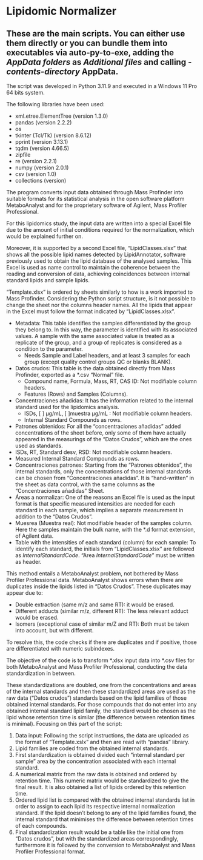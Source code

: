 # Lipidomic Normalizer

These are the main scripts. You can either use them directly or you can bundle them into executables via auto-py-to-exe,
adding the *AppData folders* as *Additional files* and calling *-contents-directory* **AppData**.
---
The script was developed in Python 3.11.9 and executed in a Windows 11 Pro 64 bits system.

The following libraries have been used:
-	xml.etree.ElementTree (version 1.3.0)
-	pandas (version 2.2.2)
-	os 
-	tkinter (Tcl/Tk) (version 8.6.12)
-	pprint (version 3.13.1)
-	tqdm (version 4.66.5)
-	zipfile 
-	re (version 2.2.1)
-	numpy (version 2.0.1)
-	csv (version 1.0)
-	collections (version)

The program converts input data obtained through Mass Profinder into suitable formats for its statistical analysis in the open software platform MetaboAnalyst and for the proprietary software of Agilent, Mass Profiler Professional.

For this lipidomics study, the input data are written into a special Excel file due to the amount of initial conditions required for the normalization, which would be explained further on. 

Moreover, it is supported by a second Excel file, “LipidClasses.xlsx” that shows all the possible lipid names detected by LipidAnnotator, software previously used to obtain the lipid database of the analysed samples. This Excel is used as name control to maintain the coherence between the reading and conversion of data, achieving coincidences between internal standard lipids and sample lipids.  

“Template.xlsx” is ordered by sheets similarly to how is a work imported to Mass Profinder. Considering the Python script structure, is it not possible to change the sheet nor the columns header names. All the lipids that appear in the Excel must follow the format indicated by “LipidClasses.xlsx”.

- Metadata: This table identifies the samples differentiated by the group they belong to. In this way, the parameter is identified with its associated values. A sample with the same associated value is treated as a replicate of the group, and a group of replicates is considered as a condition to the parameter.
  - Needs Sample and Label headers, and at least 3 samples for each group (except quality control groups QC or blanks BLANK).
- Datos crudos: This table is the data obtained directly from Mass Profinder, exported as a *.csv “Normal” file. 
  - Compound name, Formula, Mass, RT, CAS ID: Not modifiable column headers.
  -	Features (Rows) and Samples (Columns).
- Concentraciones añadidas: It has the information related to the internal standard used for the lipidomics analysis.
  -	ISDs, [ ] µg/mL, [ ]muestra µg/mL : Not modifiable column headers.
  - Internal Standard Compounds as rows.
-	Patrones obtenidos: For all the “concentraciones añadidas” added concentrations of the sheet before, only some of them have actually appeared in the measurings of the “Datos Crudos”, which are the ones used as standards.
  -	ISDs, RT, Standard desv, RSD: Not modifiable column headers.
  -	Measured Internal Standard Compounds as rows.
-	Concentraciones patrones: Starting from the “Patrones obtenidos”, the internal standards, only the concentrations of those internal standards can be chosen from “Concentraciones añadidas”. It is “hand-written” in the sheet as data control, with the same columns as the “Concentraciones añadidas” Sheet. 
-	Áreas a normalizar: One of the reasons an Excel file is used as the input format is that specific measured intensities are needed for each standard in each sample, which implies a separate measurement in addition to the “Datos Crudos”. 
  -	Muesrea (Muestra real): Not modifiable header of the samples column. Here the samples maintain the bulk name, with the *.d format extension, of Agilent data.
  - Table with the intensities of each standard (column) for each sample: To identify each standard, the initials from “LipidClasses.xlsx” are followed as *InternalStandardCode*. “Area *InternalStandardCode*” must be written as header.
 	
This method entails a MetaboAnalyst problem, not bothered by Mass Profiler Professional data. MetaboAnalyst shows errors when there are duplicates inside the lipids listed in “Datos Crudos”. These duplicates may appear due to:
-	Double extraction (same m/z and same RT): it would be erased.
-	Different adducts (similar m/z, different RT): The less relevant adduct would be erased.
-	Isomers (exceptional case of similar m/Z and RT): Both must be taken into account, but with different.

To resolve this, the code checks if there are duplicates and if positive, those are differentiated with numeric subindexes.

The objective of the code is to transform *.xlsx input data into *.csv files for both MetaboAnalyst and Mass Profiler Professional, conducting the data standardization in between.

These standardizations are doubled, one from the concentrations and areas of the internal standards and then these standardized areas are used as the raw data (“Datos crudos”) standards based on the lipid families of those obtained internal standards. For those compounds that do not enter into any obtained internal standard lipid family, the standard would be chosen as the lipid whose retention time is similar (the difference between retention times is minimal). Focusing on this part of the script:

1.	Data input: Following the script instructions, the data are uploaded as the format of “Template.xslx” and then are read with “pandas” library. 
2.	Lipid families are coded from the obtained internal standards. 
3.	First standardization is obtained divided each “internal standard per sample” area by the concentration associated with each internal standard. 
4.	A numerical matrix from the raw data is obtained and ordered by retention time. This numeric matrix would be standardized to give the final result. It is also obtained a list of lipids ordered by this retention time.
5.	Ordered lipid list is compared with the obtained internal standards list in order to assign to each lipid its respective internal normalization standard. If the lipid doesn’t belong to any of the lipid families found, the internal standard that minimises the difference between retention times of each compounds. 
6.	Final standardization result would be a table like the initial one from “Datos crudos”, but with the standardized areas correspondingly, furthermore it is followed by the conversion to MetaboAnalyst and Mass Profiler Professional format.


